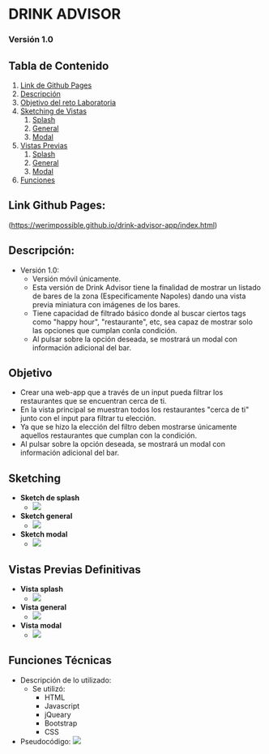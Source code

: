 # DRINK ADVISOR # 
### Versión 1.0
## Tabla de Contenido
1. [Link de Github Pages](#link)
2. [Descripción](#descripcion)
3. [Objetivo del reto Laboratoria](#objetivo)
4. [Sketching de Vistas](#link)
    1. [Splash](#sketch-splash)
    2. [General](#sketch-general)
    3. [Modal](#sketch-splash)
2. [Vistas Previas](#Vistas-Previas-Definitivas)
    1. [Splash](#splash)
    2. [General](#general)
    3. [Modal](#splash)
3. [Funciones](#funciones)


## <a name="link"></a> Link Github Pages: ##

(https://werimpossible.github.io/drink-advisor-app/index.html)

## <a name="descripcion"></a> Descripción: ##
- Versión 1.0:
    - Versión móvil únicamente.
    - Esta versión de Drink Advisor tiene la finalidad de mostrar un listado de bares de la zona (Especificamente Napoles) dando una vista previa miniatura con imágenes de los bares.
    - Tiene capacidad de filtrado básico donde al buscar ciertos tags como "happy hour", "restaurante", etc, sea capaz de mostrar solo las opciones que cumplan conla condición.
    - Al pulsar sobre la opción deseada, se mostrará un modal con información adicional del bar.
    
## <a name="objetivo"></a> Objetivo ##
- Crear una web-app que a través de un input pueda filtrar los restaurantes que se encuentran cerca de ti.
- En la vista principal se muestran todos los restaurantes "cerca de ti" junto con el input para filtrar tu elección.
- Ya que se hizo la elección del filtro deben mostrarse únicamente aquellos restaurantes que cumplan con la condición. 
- Al pulsar sobre la opción deseada, se mostrará un modal con información adicional del bar.

## <a name="sketching"></a> Sketching ##
- **Sketch de splash**
    - <img src=assets/images/readme/d>
- **Sketch general**
    - <img src=assets/images/readme/d>
- **Sketch modal**
    - <img src=assets/images/readme/d>

## <a name="vistas"></a> Vistas Previas Definitivas
- **Vista splash**
    - <img src=assets/images/readme/d>
- **Vista general**
    - <img src=assets/images/readme/d>
- **Vista modal**
    - <img src=assets/images/readme/d>

## <a name="funciones"></a> Funciones Técnicas <a name="funciones"></a>
- Descripción de lo utilizado:
    - Se utilizó:
        - HTML
        - Javascript
        - jQueary
        - Bootstrap
        - CSS
- Pseudocódigo:
    <img src=assets/images/readme/d>